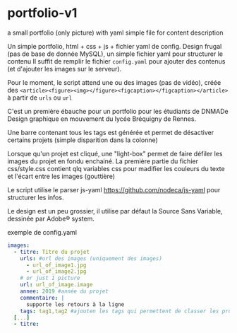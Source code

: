 # portfolio-v1
a small portfolio (only picture) with yaml simple file for content description

Un simple portfolio, html + css + js + fichier yaml de config.
Design frugal (pas de base de donnée MySQL), un simple fichier yaml pour structurer le contenu
Il suffit de remplir le fichier `config.yaml` pour ajouter des contenus (et d'ajouter les images sur le serveur).

Pour le moment, le script attend une ou des images (pas de vidéo), créée des `<article><figure><img></figure><figcaption></figcaption></article>` à partir de `urls` ou `url`

C'est un première ébauche pour un portfolio pour les étudiants de DNMADe Design graphique en mouvement du lycée Bréquigny de Rennes.

Une barre contenant tous les tags est générée et permet de désactiver certains projets (simple disparition dans la colonne)

Lorsque qu'un projet est cliqué, une "light-box" permet de faire défiler les images du projet en fondu enchainé.
La première partie du fichier css/style.css contient qlq variables css pour madifier les couleurs du texte et l'écart entre les images (gouttière)

Le script utilise le parser js-yaml https://github.com/nodeca/js-yaml pour structurer les infos.

Le design est un peu grossier, il utilise par défaut la Source Sans Variable, dessinée par Adobe® system.


exemple de config.yaml

```yaml
images:
  - titre: Titre du projet
    urls: #url des images (uniquement des images)
      - url_of_image1.jpg
      - url_of_image2.jpg
    # or just 1 picture
    url: url_of_image.image
    annee: 2019 #année du projet
    commentaire: |
      supporte les retours à la ligne
    tags: tag1,tag2 #ajouten les tags qui permettent de classer les projets
  [...]
  - titre: 
```
